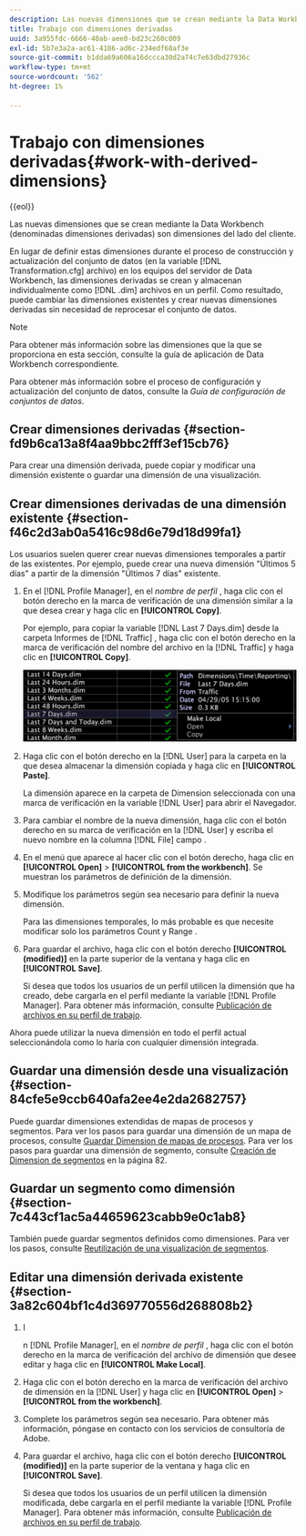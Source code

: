 ```yaml
---
description: Las nuevas dimensiones que se crean mediante la Data Workbench (denominadas dimensiones derivadas) son dimensiones del lado del cliente.
title: Trabajo con dimensiones derivadas
uuid: 3a955fdc-6666-40ab-aee0-bd23c260c009
exl-id: 5b7e3a2a-ac61-4186-ad6c-234edf68af3e
source-git-commit: b1dda69a606a16dccca30d2a74c7e63dbd27936c
workflow-type: tm+mt
source-wordcount: '562'
ht-degree: 1%

---
```


# Trabajo con dimensiones derivadas{#work-with-derived-dimensions}

{{eol}}

Las nuevas dimensiones que se crean mediante la Data Workbench (denominadas dimensiones derivadas) son dimensiones del lado del cliente.

En lugar de definir estas dimensiones durante el proceso de construcción y actualización del conjunto de datos (en la variable [!DNL Transformation.cfg] archivo) en los equipos del servidor de Data Workbench, las dimensiones derivadas se crean y almacenan individualmente como [!DNL .dim] archivos en un perfil. Como resultado, puede cambiar las dimensiones existentes y crear nuevas dimensiones derivadas sin necesidad de reprocesar el conjunto de datos.

>[!NOTE]
>
>Para obtener más información sobre las dimensiones que la que se proporciona en esta sección, consulte la guía de aplicación de Data Workbench correspondiente.

Para obtener más información sobre el proceso de configuración y actualización del conjunto de datos, consulte la *Guía de configuración de conjuntos de datos*.

## Crear dimensiones derivadas {#section-fd9b6ca13a8f4aa9bbc2fff3ef15cb76}

Para crear una dimensión derivada, puede copiar y modificar una dimensión existente o guardar una dimensión de una visualización.

## Crear dimensiones derivadas de una dimensión existente {#section-f46c2d3ab0a5416c98d6e79d18d99fa1}

Los usuarios suelen querer crear nuevas dimensiones temporales a partir de las existentes. Por ejemplo, puede crear una nueva dimensión &quot;Últimos 5 días&quot; a partir de la dimensión &quot;Últimos 7 días&quot; existente.

1. En el [!DNL Profile Manager], en el *nombre de perfil* , haga clic con el botón derecho en la marca de verificación de una dimensión similar a la que desea crear y haga clic en **[!UICONTROL Copy]**.

   Por ejemplo, para copiar la variable [!DNL Last 7 Days.dim] desde la carpeta Informes de [!DNL Traffic] , haga clic con el botón derecho en la marca de verificación del nombre del archivo en la [!DNL Traffic] y haga clic en **[!UICONTROL Copy]**.

   ![](assets/vis_ProfMgr_CopyDimension.png)

1. Haga clic con el botón derecho en la [!DNL User] para la carpeta en la que desea almacenar la dimensión copiada y haga clic en **[!UICONTROL Paste]**.

   La dimensión aparece en la carpeta de Dimension seleccionada con una marca de verificación en la variable [!DNL User] para abrir el Navegador.

1. Para cambiar el nombre de la nueva dimensión, haga clic con el botón derecho en su marca de verificación en la [!DNL User] y escriba el nuevo nombre en la columna [!DNL File] campo .
1. En el menú que aparece al hacer clic con el botón derecho, haga clic en **[!UICONTROL Open]** > **[!UICONTROL from the workbench]**. Se muestran los parámetros de definición de la dimensión.
1. Modifique los parámetros según sea necesario para definir la nueva dimensión.

   Para las dimensiones temporales, lo más probable es que necesite modificar solo los parámetros Count y Range .

1. Para guardar el archivo, haga clic con el botón derecho **[!UICONTROL (modified)]** en la parte superior de la ventana y haga clic en **[!UICONTROL Save]**.

   Si desea que todos los usuarios de un perfil utilicen la dimensión que ha creado, debe cargarla en el perfil mediante la variable [!DNL Profile Manager]. Para obtener más información, consulte [Publicación de archivos en su perfil de trabajo](../../../../home/c-get-started/c-admin-intrf/c-prof-mgr/t-pub-files-wkg-prof.md#task-a0106e010c834d16bd60eef4721b6af9).

Ahora puede utilizar la nueva dimensión en todo el perfil actual seleccionándola como lo haría con cualquier dimensión integrada.

## Guardar una dimensión desde una visualización {#section-84cfe5e9ccb640afa2ee4e2da2682757}

Puede guardar dimensiones extendidas de mapas de procesos y segmentos. Para ver los pasos para guardar una dimensión de un mapa de procesos, consulte [Guardar Dimension de mapas de procesos](../../../../home/c-get-started/c-analysis-vis/c-proc-maps/t-dim-proc-maps.md#task-44d9e555d4a944e6aa81993eef703051). Para ver los pasos para guardar una dimensión de segmento, consulte [Creación de Dimension de segmentos](../../../../home/c-get-started/c-analysis-vis/c-seg/c-create-seg-dim.md#concept-70b363edcad14185ba8051646ad3d44e) en la página 82.

## Guardar un segmento como dimensión {#section-7c443cf1ac5a44659623cabb9e0c1ab8}

También puede guardar segmentos definidos como dimensiones. Para ver los pasos, consulte [Reutilización de una visualización de segmentos](../../../../home/c-get-started/c-analysis-vis/c-seg/c-reuse-seg-vis.md#concept-a8a607bd415d404a83c32a26b804cbdc).

## Editar una dimensión derivada existente {#section-3a82c604bf1c4d369770556d268808b2}

1. I

   n [!DNL Profile Manager], en el *nombre de perfil* , haga clic con el botón derecho en la marca de verificación del archivo de dimensión que desee editar y haga clic en **[!UICONTROL Make Local]**.
1. Haga clic con el botón derecho en la marca de verificación del archivo de dimensión en la [!DNL User] y haga clic en **[!UICONTROL Open]** > **[!UICONTROL from the workbench]**.
1. Complete los parámetros según sea necesario. Para obtener más información, póngase en contacto con los servicios de consultoría de Adobe.
1. Para guardar el archivo, haga clic con el botón derecho **[!UICONTROL (modified)]** en la parte superior de la ventana y haga clic en **[!UICONTROL Save]**.

   Si desea que todos los usuarios de un perfil utilicen la dimensión modificada, debe cargarla en el perfil mediante la variable [!DNL Profile Manager]. Para obtener más información, consulte [Publicación de archivos en su perfil de trabajo](../../../../home/c-get-started/c-admin-intrf/c-prof-mgr/t-pub-files-wkg-prof.md#task-a0106e010c834d16bd60eef4721b6af9).
